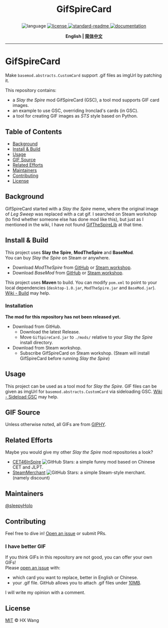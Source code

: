 
<h1 align="center">
    <p>GifSpireCard</p>
</h1>
<p align="center">
    <a>
        <img alt="language" src="https://img.shields.io/github/languages/top/sleepyHolo/SpireMod_GifSpireCard">
    </a>
    <a href="https://github.com/sleepyHolo/SpireMod_GifSpireCard/blob/main/LICENSE">
        <img alt="license" src="https://img.shields.io/github/license/sleepyHolo/SpireMod_GifSpireCard">
    </a>
    <a href="https://github.com/RichardLitt/standard-readme">
        <img alt="standard-readme" src="https://img.shields.io/badge/readme%20style-standard-brightgreen">
    </a>
    <a href="https://github.com/sleepyHolo/SpireMod_GifSpireCard/wiki">
        <img alt="documentation" src="https://img.shields.io/badge/doc-wiki-red">
    </a>
</p>
<p align="center">
    <b> English | <a href="README_CN.md">简体中文</a> </b>
</p>

---

# GifSpireCard
Make `basemod.abstracts.CustomCard` support .gif files as imgUrl by patching it.  
  
This repository contains:  
- a _Slay the Spire_ mod GifSpireCard (GSC), a tool mod supports GIF card images.
- an example to use GSC, overriding Ironclad's cards (in GSC).
- a tool for creating GIF images as _STS_ style based on Python.

## Table of Contents
- [Background](#background)
- [Install & Build](#install--build)
- [Usage](#usage)
- [GIF Source](#gif-source)
- [Related Efforts](#related-efforts)
- [Maintainers](#maintainers)
- [Contributing](#contributing)
- [License](#license)

## Background
GifSpireCard started with a _Slay the Spire_ meme, where the original image of _Leg Sweep_ was replaced with a cat gif. I searched on Steam workshop (to find whether someone else has done mod like this), but just as I mentioned in the wiki, I have not found [GifTheSpireLib](https://github.com/lobbienjonsji/GifTheSpire) at that time.  

## Install & Build
This project uses **Slay the Spire**, **ModTheSpire** and **BaseMod**.  
You can buy _Slay the Spire_ on Steam or anywhere. 
- Download _ModTheSpire_ from [GitHub](https://github.com/kiooeht/ModTheSpire) or [Steam workshop](https://steamcommunity.com/sharedfiles/filedetails/?id=1605060445).
- Download _BaseMod_ from [GitHub](https://github.com/daviscook477/BaseMod) or [Steam workshop](https://steamcommunity.com/sharedfiles/filedetails/?id=1605833019).

This project uses **Maven** to build. You can modify `pom.xml` to point to your local dependencies (`desktop-1.0.jar`, `ModTheSpire.jar` and `BaseMod.jar`). [Wiki - Build](https://github.com/sleepyHolo/SpireMod_GifSpireCard/wiki#build) may help.
### Installation
**The mod for this repository has not been released yet.**
- Download from GitHub.
    - Download the latest Release.
    - Move `GifSpireCard.jar` to `./mods/` relative to your _Slay the Spire_ install directory.
- Download from Steam workshop.
    - Subscribe GifSpireCard on Steam workshop.
    (Steam will install GifSpireCard before running _Slay the Spire_)

## Usage
This project can be used as a tool mod for _Slay the Spire_. GIF files can be given as imgUrl for `basemod.abstracts.CustomCard` via sideloading GSC. [Wiki - Sideload GSC](https://github.com/sleepyHolo/SpireMod_GifSpireCard/wiki/Sideload-GSC) may help.

## GIF Source
Unless otherwise noted, all GIFs are from [GIPHY](https://giphy.com/).  

## Related Efforts
Maybe you would give my other _Slay the Spire_ mod repositories a look?
- [CET46InSpire](https://github.com/sleepyHolo/SpireMod_CET46InSpire) ![GitHub Stars](https://img.shields.io/github/stars/sleepyHolo/SpireMod_CET46InSpire): a simple funny mod based on Chinese CET and JLPT.
- [SteamMerchant](https://github.com/sleepyHolo/SpireMod_SteamMerchant) ![GitHub Stars](https://img.shields.io/github/stars/sleepyHolo/SpireMod_SteamMerchant): a simple Steam-style merchant. (namely discount)

## Maintainers
[@sleepyHolo](https://github.com/sleepyHolo)

## Contributing
Feel free to dive in! [Open an issue](https://github.com/sleepyHolo/SpireMod_GifSpireCard/issues/new) or submit PRs.  
### I have better GIF
If you think GIFs in this repository are not good, you can offer your own GIFs!  
Please [open an issue](https://github.com/sleepyHolo/SpireMod_GifSpireCard/issues/new) with:  
- which card you want to replace, better in English or Chinese.
- your .gif file. GitHub allows you to attach .gif files under [10MB](https://docs.github.com/en/get-started/writing-on-github/working-with-advanced-formatting/attaching-files).  

I will write my opinion with a comment.

## License
[MIT](LICENSE) © HX Wang